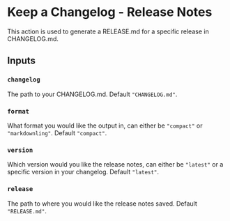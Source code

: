 # Keep a Changelog - Release Notes

This action is used to generate a RELEASE.md for a specific release in CHANGELOG.md.

## Inputs

### `changelog`

The path to your CHANGELOG.md. Default `"CHANGELOG.md"`.

### `format`

What format you would like the output in, can either be `"compact"` or `"markdownling"`. Default `"compact"`.

### `version`

Which version would you like the release notes, can either be `"latest"` or a specific version in your changelog. Default `"latest"`.

### `release`

The path to where you would like the release notes saved. Default `"RELEASE.md"`.
